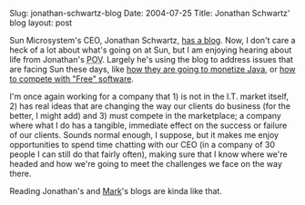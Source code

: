 Slug: jonathan-schwartz-blog
Date: 2004-07-25
Title: Jonathan Schwartz' blog
layout: post

Sun Microsystem&#39;s CEO, Jonathan Schwartz, <a href="http://blogs.sun.com/roller/page/jonathan/">has a blog</a>. Now, I don&#39;t care a heck of a lot about what&#39;s going on at Sun, but I am enjoying hearing about life from Jonathan&#39;s <abbr title="Point Of View">POV</abbr>. Largely he&#39;s using the blog to address issues that are facing Sun these days, like <a href="http://blogs.sun.com/roller/page/jonathan/20040712#commodities_railroads_and_how_sun">how they are going to monetize Java</a>, or <a href="http://blogs.sun.com/roller/page/jonathan/20040721#competing_against_a_social_movement">how to compete with &quot;Free&quot; software</a>.

I&#39;m once again working for a company that 1) is not in the I.T. market itself, 2) has real ideas that are changing the way our clients do business (for the better, I might add) and 3) must compete in the marketplace; a company where what I do has a tangible, immediate effect on the success or failure of our clients. Sounds normal enough, I suppose, but it makes me enjoy opportunities to spend time chatting with our CEO (in a company of 30 people I can still do that fairly often), making sure that I know where we&#39;re headed and how we&#39;re going to meet the challenges we face on the way there.

Reading Jonathan&#39;s and <a href="http://www.blogmaverick.com/">Mark</a>&#39;s blogs are kinda like that.
